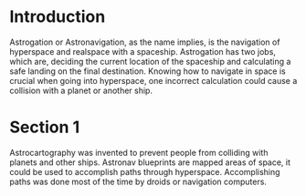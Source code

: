 # Introduction
Astrogation or Astronavigation, as the name implies, is the navigation of hyperspace and realspace with a spaceship.
Astrogation has two jobs, which are, deciding the current location of the spaceship and calculating a safe landing on the final destination.
Knowing how to navigate in space is crucial when going into hyperspace, one incorrect calculation could cause a collision with a planet or another ship.

# Section 1
Astrocartography was invented to prevent people from colliding with planets and other ships.
Astronav blueprints are mapped areas of space, it could be used to accomplish paths through hyperspace.
Accomplishing paths was done most of the time by droids or navigation computers.
